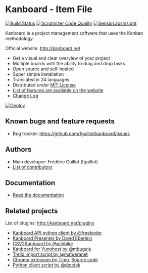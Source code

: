 Kanboard - Item File
========

[![Build Status](https://travis-ci.org/fguillot/kanboard.svg)](https://travis-ci.org/fguillot/kanboard)
[![Scrutinizer Code Quality](https://scrutinizer-ci.com/g/fguillot/kanboard/badges/quality-score.png?s=2b6490781608657cc8c43d02285bfafb4f489528)](https://scrutinizer-ci.com/g/fguillot/kanboard/)
[![SensioLabsInsight](https://insight.sensiolabs.com/projects/5e50750e-fc62-4a1f-b02a-71991123a2a7/mini.png)](https://insight.sensiolabs.com/projects/5e50750e-fc62-4a1f-b02a-71991123a2a7)

Kanboard is a project management software that uses the Kanban methodology.

Official website: <http://kanboard.net>

- Get a visual and clear overview of your project
- Multiple boards with the ability to drag and drop tasks
- Open source and self-hosted
- Super simple installation
- Translated in 24 languages
- Distributed under [MIT License](LICENSE)
- [List of features are available on the website](http://kanboard.net/features)
- [Change Log](ChangeLog)

[![Deploy](https://www.herokucdn.com/deploy/button.png)](https://heroku.com/deploy)

Known bugs and feature requests
-------------------------------

- Bug tracker: <https://github.com/fguillot/kanboard/issues>

Authors
-------

- Main developer: Frédéric Guillot (fguillot)
- [List of contributors](CONTRIBUTORS.md)

Documentation
-------------

- [Read the documentation](doc/index.markdown)

Related projects
----------------

List of plugins: http://kanboard.net/plugins

- [Kanboard API python client by @freekoder](https://github.com/freekoder/kanboard-py)
- [Kanboard Presenter by David Eberlein](https://github.com/davideberlein/kanboard-presenter)
- [CSV2Kanboard by @ashbike](https://github.com/ashbike/csv2kanboard)
- [Kanboard for Yunohost by @mbugeia](https://github.com/mbugeia/kanboard_ynh)
- [Trello import script by @matueranet](https://github.com/matueranet/kanboard-import-trello)
- [Chrome extension by Timo](https://chrome.google.com/webstore/detail/kanboard-quickmenu/akjbeplnnihghabpgcfmfhfmifjljneh?utm_source=chrome-ntp-icon), [Source code](https://github.com/BlueTeck/kanboard_chrome_extension)
- [Python client script by @dzudek](https://gist.github.com/fguillot/84c70d4928eb1e0cb374)
